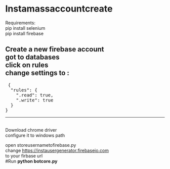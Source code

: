 # Instamassaccountcreate

Requirements:<br>
  pip install selenium <br>
  pip install firebase
  

Create a new firebase account <br>
got to databases <br>
click on rules <br>
change settings to :
----------------------------------
<pre>
 {
  "rules": {
    ".read": true,
    ".write": true
  }
}
</pre>
----------------------------------

<br>
Download chrome driver<br> 
configure it to windows path<br> 

open storeusernametofirebase.py<br>
change https://instausergenerator.firebaseio.com<br>
to your firbase url
<br>
#Run <strong>python botcore.py</strong>


